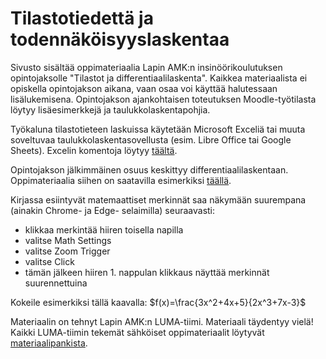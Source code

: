 # Tilastotiedettä ja todennäköisyyslaskentaa

Sivusto sisältää oppimateriaalia Lapin AMK:n insinöörikoulutuksen opintojaksolle "Tilastot ja differentiaalilaskenta". Kaikkea materiaalista ei opiskella opintojakson aikana, vaan osaa voi käyttää halutessaan lisälukemisena. Opintojakson ajankohtaisen toteutuksen Moodle-työtilasta löytyy lisäesimerkkejä ja taulukkolaskentapohjia.

Työkaluna tilastotieteen laskuissa käytetään Microsoft Exceliä tai muuta soveltuvaa taulukkolaskentasovellusta (esim. Libre Office tai Google Sheets). Excelin komentoja löytyy [täältä](https://support.microsoft.com/fi-fi/office/excelin-funktiot-luokittain-5f91f4e9-7b42-46d2-9bd1-63f26a86c0eb).

Opintojakson jälkimmäinen osuus keskittyy differentiaalilaskentaan. Oppimateriaalia siihen on saatavilla esimerkiksi [täällä](https://luma-lapinamk.github.io/minna-diffint/intro.html).

Kirjassa esiintyvät matemaattiset merkinnät saa näkymään suurempana (ainakin Chrome- ja Edge- selaimilla) seuraavasti:
- klikkaa merkintää hiiren toisella napilla
- valitse Math Settings
- valitse Zoom Trigger
- valitse Click
- tämän jälkeen hiiren 1. nappulan klikkaus näyttää merkinnät suurennettuina

Kokeile esimerkiksi tällä kaavalla: $f(x)=\frac{3x^2+4x+5}{2x^3+7x-3}$

Materiaalin on tehnyt Lapin AMK:n LUMA-tiimi. Materiaali täydentyy vielä! Kaikki LUMA-tiimin tekemät sähköiset oppimateriaalit löytyvät [materiaalipankista](http://luma-lapinamk.pub).